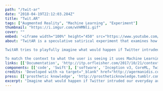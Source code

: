 ```yaml
---
path: "/twit-ar"
date: "2018-04-19T22:12:03.284Z"
title: "Twit.AR"
tags: ["Augmented Reality", "Machine Learning", "Experiment"]
thumbnail: "https://i.imgur.com/wVHMNli.gif"
cover: ""
embed: '<iframe width="100%" height="450" src="https://www.youtube.com/embed/LVnUHWsGEaQ?rel=0&amp;controls=0&amp;showinfo=0" frameborder="0" allow="autoplay; encrypted-media" allowfullscreen></iframe>'
about: "TwitAR is a speculative satirical experiment that examines how Twitter tweets could be visualized in Augmented Reality.

TwitAR tries to playfully imagine what would happen if Twitter intruded our everyday reality. The experiment uses Apple’s ARKit to visualize tweets in Augmented Reality on the world itself.

To match the context to what the user is seeing it uses Machine Learning (Apple’s CoreML) to classify the objects you are looking at and pulls tweets from Twitter based on this classification."
links: [['Documentation', 'http://itp.orfleisher.com/2017/10/21/context-with-twitter-ar/'], ['Presskit', 'http://orfleisher.com/twitter_ar/mediakit.zip']]
components: [['code', 'Swift'], ['software', 'Inception v3, CoreML, Twitter API & Swifter'], ['3d', 'ARKit']]
credits: 'Developed with <a target="_blank" href="http://agermanidis.com">Anastasis Germanidis</a>'
press: [['prosthetic knowledge', 'http://prostheticknowledge.tumblr.com/post/166745203731/twitar-coding-experiment-from-or-fleisher-and'], ['Next Reality', 'https://mobile-ar.reality.news/news/bizarre-ar-experiment-serves-tweets-for-everything-your-iphone-can-see-0180743/'], ['Alphr', 'http://www.alphr.com/twitter/1007491/twitter-in-augmented-reality-looks-like-a-living-nightmare']]
excerpt: "Imagine what would happen if Twitter intruded our everyday augmented reality."
---
```

